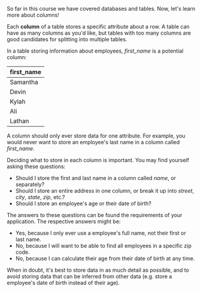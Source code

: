 So far in this course we have covered databases and tables. Now, let's learn more about columns!

Each **column** of a table stores a specific attribute about a row. A table can have as many columns as you'd like, but tables with too many columns are good candidates for splitting into multiple tables.

In a table storing information about employees, *first_name* is a potential column:

| first_name |
| ---------- |
| Samantha   |
| Devin      |
| Kylah      |
| Ali        |
| Lathan     |

A column should only ever store data for one attribute. For example, you would never want to store an employee's last name in a column called *first_name*.

Deciding what to store in each column is important. You may find yourself asking these questions:

* Should I store the first and last name in a column called _name_, or separately?
* Should I store an entire address in one column, or break it up into _street_, _city_, _state_, _zip_, etc.?
* Should I store an employee's age or their date of birth?

The answers to these questions can be found the requirements of your application. The respective answers might be:

* Yes, because I only ever use a employee's full name, not their first or last name.
* No, because I will want to be able to find all employees in a specific zip code.
* No, because I can calculate their age from their date of birth at any time.

When in doubt, it's best to store data in as much detail as possible, and to avoid storing data that can be inferred from other data (e.g. store a employee's date of birth instead of their age).
